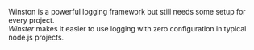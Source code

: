 Winston is a powerful logging framework but still needs some setup for every project.  
_Winster_ makes it easier to use logging with zero configuration in typical node.js projects.  